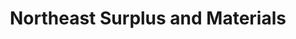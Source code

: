---
title: "Northeast Surplus and Materials"
url: /syracuse/northeast-surplus-and-materials/
shop: computer
---